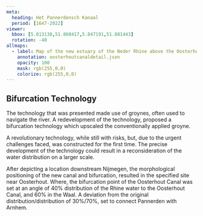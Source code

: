 ```yaml
---
meta:
  heading: Het Pannerdensch Kanaal
  period: [1647-2022]
viewer:
  bbox: [5.813138,51.860417,5.847191,51.881443]
  rotation: -40
allmaps:
  - label: Map of the new estuary of the Neder Rhine above the Oosterhout Canal (W. Beyerinck, H. van Straalen, 1784). 2023. 210 x 148,5 mm. The Berlage. Based on Map of the new estuary of the Neder Rhine above the Oosterhout Canal. 1784. 450 x 610 mm. W. Beyerinck, H. van Straalen. Gelders Archief.
    annotation: oosterhoutcanaldetail.json
    opacity: 100
    mask: rgb(255,0,0)
    colorize: rgb(255,0,0)
---
```


## Bifurcation Technology

The technology that was presented made use of groynes, often used to navigate the river. A redevelopment of the technology, proposed a bifurcation technology which upscaled the conventionally applied groyne.

A revolutionary technology, while still with risks, but, due to the urgent challenges faced, was constructed for the first time. The precise development of the technology could result in a reconsideration of the water distribution on a larger scale.

After depicting a location downstream Nijmegen, the morphological positioning of the new canal and bifurcation, resulted in the specified site near Oosterhout. Where, the bifurcation point of the Oosterhout Canal was set at an angle of 40% distribution of the Rhine water to the Oosterhout Canal, and 60% in the Waal. A deviation from the original distribution/distribution of 30%/70%, set to connect Pannerden with Arnhem.
